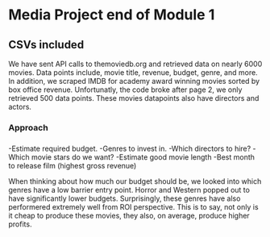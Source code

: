 # Media Project end of Module 1


## CSVs included
We have sent API calls to themoviedb.org and retrieved data on nearly 6000 movies. Data points include, movie title, revenue, budget, genre, and more.
In addition, we scraped IMDB for academy award winning movies sorted by box office revenue. Unfortunatly, the code broke after page 2, we only retrieved 500 data points. These movies datapoints also have directors and actors.


### Approach

###
-Estimate required budget.
-Genres to invest in.
-Which directors to hire?
-Which movie stars do we want?
-Estimate good movie length
-Best month to release film (highest gross revenue)


When thinking about how much our budget should be, we looked into which genres have a low barrier entry point. 
Horror and Western popped out to have significantly lower budgets. Surprisingly, these genres have also performered extremely well from ROI perspective. This is to say, not only is it cheap to produce these movies, they also, on average, produce higher profits.


